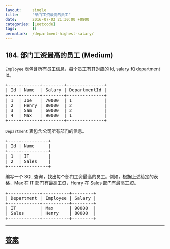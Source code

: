 ```yaml
---
layout:     single
title:      "部门工资最高的员工"
date:       2016-07-03 21:30:00 +0800
categories: [Leetcode]
tags:       []
permalink:  /department-highest-salary/
---
```


## 184. 部门工资最高的员工 (Medium)

<p><code>Employee</code> 表包含所有员工信息，每个员工有其对应的&nbsp;Id, salary 和 department Id。</p>

<pre>+----+-------+--------+--------------+
| Id | Name  | Salary | DepartmentId |
+----+-------+--------+--------------+
| 1  | Joe   | 70000  | 1            |
| 2  | Henry | 80000  | 2            |
| 3  | Sam   | 60000  | 2            |
| 4  | Max   | 90000  | 1            |
+----+-------+--------+--------------+
</pre>

<p><code>Department</code>&nbsp;表包含公司所有部门的信息。</p>

<pre>+----+----------+
| Id | Name     |
+----+----------+
| 1  | IT       |
| 2  | Sales    |
+----+----------+
</pre>

<p>编写一个 SQL 查询，找出每个部门工资最高的员工。例如，根据上述给定的表格，Max 在 IT 部门有最高工资，Henry 在 Sales 部门有最高工资。</p>

<pre>+------------+----------+--------+
| Department | Employee | Salary |
+------------+----------+--------+
| IT         | Max      | 90000  |
| Sales      | Henry    | 80000  |
+------------+----------+--------+
</pre>

---

## [答案](https://github.com/openset/leetcode/tree/master/problems/department-highest-salary)
